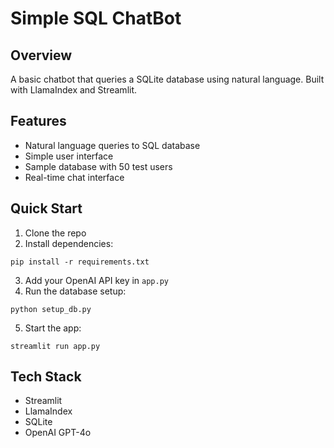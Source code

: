 # Simple SQL ChatBot

## Overview

A basic chatbot that queries a SQLite database using natural language. Built with LlamaIndex and Streamlit.

## Features

- Natural language queries to SQL database
- Simple user interface
- Sample database with 50 test users
- Real-time chat interface

## Quick Start

1. Clone the repo
2. Install dependencies:

```
pip install -r requirements.txt
```

3. Add your OpenAI API key in `app.py`
4. Run the database setup:

```
python setup_db.py
```

5. Start the app:

```
streamlit run app.py
```

## Tech Stack

- Streamlit
- LlamaIndex
- SQLite
- OpenAI GPT-4o
